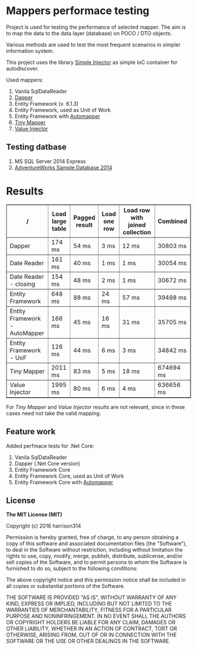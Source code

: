 # Mappers performace testing

Project is used for testing the performance of selected mapper. 
The aim is to map the data to the data layer (database) on POCO / DTO objects.

Various methods are used to test the most frequent scenarios in simpler information system.

This project uses the library [Simple Injector](http://simpleinjector.readthedocs.org/en/latest/index.html) as simple IoC container for autodiscover.

Used mappers:

1. Vanila SqlDataReader
1. [Dapper](https://github.com/StackExchange/dapper-dot-net)
1. Entity Framework (v. 6.1.3)
1. Entity Framework, used as Unit of Work
1. Entity Framework with [Automapper](http://automapper.org/)
1. [Tiny Mapper](http://tinymapper.net/)
1. [Value Injector](https://www.nuget.org/packages/ValueInjecter/)

## Testing datbase
 1. MS SQL Server 2014 Express
 1. [ AdventureWorks Sample Database 2014](http://msftdbprodsamples.codeplex.com/)

# Results
<table border="1">
    <thead>
        <tr>
            <th>/</th>
            <th>Load large table</th>
            <th>Pagged result</th>
            <th>Load one row</th>
            <th>Load row with joined collection</th>
            <th>Combined</th>
        </tr>
    </thead>
    <tbody>
        <tr>
            <td>Dapper</td>
            <td>174 ms</td>
            <td>54 ms</td>
            <td>3 ms</td>
            <td>12 ms</td>
            <td>30803 ms</td>
        </tr>
        <tr>
            <td>Date Reader</td>
            <td>161 ms</td>
            <td>40 ms</td>
            <td>1 ms</td>
            <td>1 ms</td>
            <td>30054 ms</td>
        </tr>
        <tr>
            <td>Date Reader - closing </td>
            <td>154 ms</td>
            <td>48 ms</td>
            <td>2 ms</td>
            <td>1 ms</td>
            <td>30672 ms</td>
        </tr>
        <tr>
            <td>Entity Framework</td>
            <td>648 ms</td>
            <td>88 ms</td>
            <td>24 ms</td>
            <td>57 ms</td>
            <td>39498 ms</td>
        </tr>
        <tr>
            <td>Entity Framework - AutoMapper </td>
            <td>166 ms</td>
            <td>45 ms</td>
            <td>16 ms</td>
            <td>31 ms</td>
            <td>35705 ms</td>
        </tr>
        <tr>
            <td>Entity Framework - UoF</td>
            <td>126 ms</td>
            <td>44 ms</td>
            <td>6 ms</td>
            <td>3 ms</td>
            <td>34842 ms</td>
        </tr>
        <tr>
            <td>Tiny Mapper</td>
            <td>2011 ms</td>
            <td>83 ms</td>
            <td>5 ms</td>
            <td>18 ms</td>
            <td>674694 ms</td>
        </tr>
        <tr>
            <td>Value Injector</td>
            <td>1995 ms</td>
            <td>80 ms</td>
            <td>6 ms</td>
            <td>4 ms</td>
            <td>636656 ms</td>
        </tr>
    </tbody>
</table>


For *Tiny Mapper* and *Value Injector*  results are not relevant, since in these cases need not take the valid mapping.

## Feature work

Added perfmace tests for .Net Core:


1. Vanila SqlDataReader
1. Dapper (.Net Core version)
1. Entity Framework Core
1. Entity Framework Core, used as Unit of Work
1. Entity Framework Core with [Automapper](http://automapper.org/)

## License

**The MIT License (MIT)**

Copyright (c) 2016 harrison314

Permission is hereby granted, free of charge, to any person
obtaining a copy of this software and associated documentation
files (the "Software"), to deal in the Software without
restriction, including without limitation the rights to use,
copy, modify, merge, publish, distribute, sublicense, and/or sell
copies of the Software, and to permit persons to whom the
Software is furnished to do so, subject to the following
conditions:

The above copyright notice and this permission notice shall be
included in all copies or substantial portions of the Software.

THE SOFTWARE IS PROVIDED "AS IS", WITHOUT WARRANTY OF ANY KIND,
EXPRESS OR IMPLIED, INCLUDING BUT NOT LIMITED TO THE WARRANTIES
OF MERCHANTABILITY, FITNESS FOR A PARTICULAR PURPOSE AND
NONINFRINGEMENT. IN NO EVENT SHALL THE AUTHORS OR COPYRIGHT
HOLDERS BE LIABLE FOR ANY CLAIM, DAMAGES OR OTHER LIABILITY,
WHETHER IN AN ACTION OF CONTRACT, TORT OR OTHERWISE, ARISING
FROM, OUT OF OR IN CONNECTION WITH THE SOFTWARE OR THE USE OR
OTHER DEALINGS IN THE SOFTWARE.
